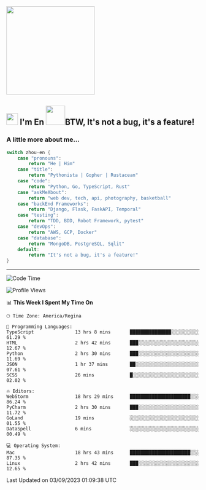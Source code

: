 <img align='center' src="https://media.giphy.com/media/GP1TJJSV4Ys1r64q2A/giphy.gif" width="230">

<h2><img src="https://emojis.slackmojis.com/emojis/images/1531849430/4246/blob-sunglasses.gif?1531849430" width="30"/> I'm En <img src="https://media.giphy.com/media/12oufCB0MyZ1Go/giphy.gif" width="50">BTW, It's not a bug, it's a feature!</h2>


<!-- <img align='right' src="https://media.giphy.com/media/M9gbBd9nbDrOTu1Mqx/giphy.gif" width="230"> -->


### A little more about me... 
<!--
```javascript
const zhou-en = {
    pronouns: "He" | "Him",
    title: "Pythonista" | "Gopher" | "Rustacean",
    code: ["Python", "Go", "Rust", "TypeScript"],
    askMeAbout: ["web dev", "tech", "app dev", "photography"],
    technologies: {
        backEnd: {
            python: ["Django", "Flask", "FaskAPI"],
            go: []
        },
        scraping: ["selenium", "scrapy", "spider"],
        testing: ["Robot Framework"],
        devOps: ["AWS", "Docker", "GCP", "Nginx"],
        databases: ["mongo", "postgresql", "sqlite"],
        misc: ["Firebase", "Heroku"]
    },
    architecture: ["Event Driven Architecture", "Microservices"],
    currentFocus: ["Temporal", "Rust"],
    funFact: "It's not a bug, it's a feature!"
};
```
  -->

```go
switch zhou-en {
    case "pronouns":
        return "He | Him"
    case "title":
        return "Pythonista | Gopher | Rustacean"
    case "code":
        return "Python, Go, TypeScript, Rust"
    case "askMeAbout":
        return "web dev, tech, api, photography, basketball"
    case "backEnd Frameworks":
        return "Django, Flask, FaskAPI, Temporal"
    case "testing":
        return "TDD, BDD, Robot Framework, pytest"
    case "devOps":
        return "AWS, GCP, Docker"
    case "database":
        return "MongoDB, PostgreSQL, Sqlit"
    default:
        return "It's not a bug, it's a feature!"
}
```




---
<!--START_SECTION:waka-->
![Code Time](http://img.shields.io/badge/Code%20Time-920%20hrs%2031%20mins-blue)

![Profile Views](http://img.shields.io/badge/Profile%20Views-0-blue)

📊 **This Week I Spent My Time On** 

```text
🕑︎ Time Zone: America/Regina

💬 Programming Languages: 
TypeScript               13 hrs 8 mins       ███████████████░░░░░░░░░░   61.29 % 
HTML                     2 hrs 42 mins       ███░░░░░░░░░░░░░░░░░░░░░░   12.67 % 
Python                   2 hrs 30 mins       ███░░░░░░░░░░░░░░░░░░░░░░   11.69 % 
JSON                     1 hr 37 mins        ██░░░░░░░░░░░░░░░░░░░░░░░   07.61 % 
SCSS                     26 mins             █░░░░░░░░░░░░░░░░░░░░░░░░   02.02 % 

🔥 Editors: 
WebStorm                 18 hrs 29 mins      ██████████████████████░░░   86.24 % 
PyCharm                  2 hrs 30 mins       ███░░░░░░░░░░░░░░░░░░░░░░   11.72 % 
GoLand                   19 mins             ░░░░░░░░░░░░░░░░░░░░░░░░░   01.55 % 
DataSpell                6 mins              ░░░░░░░░░░░░░░░░░░░░░░░░░   00.49 % 

💻 Operating System: 
Mac                      18 hrs 43 mins      ██████████████████████░░░   87.35 % 
Linux                    2 hrs 42 mins       ███░░░░░░░░░░░░░░░░░░░░░░   12.65 % 
```


 Last Updated on 03/09/2023 01:09:38 UTC
<!--END_SECTION:waka-->
